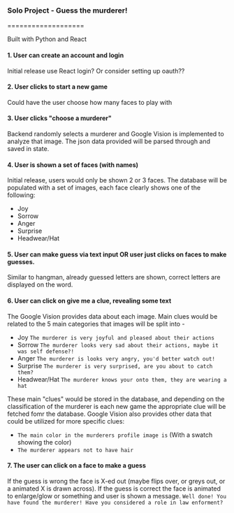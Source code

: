 ### Solo Project - Guess the murderer!

===================

Built with Python and React

#### 1. User can create an account and login
Initial release use React login? Or consider setting up oauth??
#### 2. User clicks to start a new game
Could have the user choose how many faces to play with
#### 3. User clicks "choose a murderer"
Backend randomly selects a murderer and Google Vision is implemented to analyze that image. The json data provided will be parsed through and saved in state.
#### 4. User is shown a set of faces (with names)
Initial release, users would only be shown 2 or 3 faces. The database will be populated with a set of images, each face clearly shows one of the following:
 - Joy
 - Sorrow
 - Anger
 - Surprise
 - Headwear/Hat
#### 5. User can make guess via text input OR user just clicks on faces to make guesses.
Similar to hangman, already guessed letters are shown, correct letters are displayed on the word.
#### 6. User can click on give me a clue, revealing some text
The Google Vision provides data about each image. Main clues would be related to the 5 main categories that images will be split into - 
 - Joy `The murderer is very joyful and pleased about their actions`
 - Sorrow `The murderer looks very sad about their actions, maybe it was self defense?!`
 - Anger  `The murderer is looks very angry, you'd better watch out!`
 - Surprise `The murderer is very surprised, are you about to catch them?`
 - Headwear/Hat  `The murderer knows your onto them, they are wearing a hat`

These main "clues" would be stored in the database, and depending on the classification of the murderer is each new game the appropriate clue will be fetched fomr the database.
Google Vision also provides other data that could be utilized for more specific clues:
 - `The main color in the murderers profile image is` (With a swatch showing the color)
 - `The murderer appears not to have hair`

#### 7. The user can click on a face to make a guess
If the guess is wrong the face is X-ed out (maybe flips over, or greys out, or a animated X is drawn across). If the guess is correct the face is animated to enlarge/glow or something and user is shown a message. `Well done! You have found the murderer! Have you considered a role in law enforment?`



